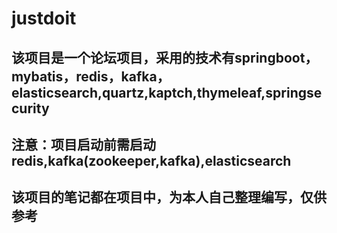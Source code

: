 # justdoit

## 该项目是一个论坛项目，采用的技术有springboot，mybatis，redis，kafka，elasticsearch,quartz,kaptch,thymeleaf,springsecurity

## 注意：项目启动前需启动redis,kafka(zookeeper,kafka),elasticsearch


## 该项目的笔记都在项目中，为本人自己整理编写，仅供参考



